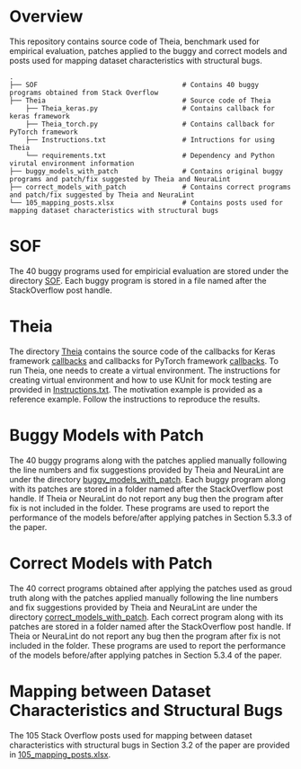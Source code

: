 
# Overview
This repository contains source code of Theia, benchmark used for empirical evaluation, patches applied to the buggy and correct models and posts used for mapping dataset characteristics with structural bugs.  
```
.
├── SOF                                    # Contains 40 buggy programs obtained from Stack Overflow 
├── Theia                                  # Source code of Theia
    ├── Theia_keras.py                     # Contains callback for keras framework
    ├── Theia_torch.py                     # Contains callback for PyTorch framework
    ├── Instructions.txt                   # Intructions for using Theia
    └── requirements.txt                   # Dependency and Python virutal environment information
├── buggy_models_with_patch                # Contains original buggy programs and patch/fix suggested by Theia and NeuraLint
├── correct_models_with_patch              # Contains correct programs and patch/fix suggested by Theia and NeuraLint
└── 105_mapping_posts.xlsx                 # Contains posts used for mapping dataset characteristics with structural bugs
```
# SOF
The 40 buggy programs used for empiricial evaluation are stored under the directory [SOF](SOF). Each buggy program is stored in a file named after the StackOverflow post handle. 

# Theia
The directory [Theia](Theia) contains the source code of the callbacks for Keras framework [callbacks](Theia_keras.py) and callbacks for PyTorch framework [callbacks](Theia_torch.py). To run Theia, one needs to create a virtual environment. The instructions for creating virtual environment and how to use KUnit for mock testing are provided in [Instructions.txt](KUnit/Instructions.txt). The motivation example is provided as a reference example. Follow the instructions to reproduce the results.


# Buggy Models with Patch
The 40 buggy programs along with the patches applied manually following the line numbers and fix suggestions provided by Theia and NeuraLint are under the directory [buggy_models_with_patch](buggy_models_with_patch). Each buggy program along with its patches are stored in a folder named after the StackOverflow post handle. If Theia or NeuraLint do not report any bug then the program after fix is not included in the folder. These programs are used to report the performance of the models before/after applying patches in Section 5.3.3 of the paper.

# Correct Models with Patch
The 40 correct programs obtained after applying the patches used as groud truth along with the patches applied manually following the line numbers and fix suggestions provided by Theia and NeuraLint are under the directory [correct_models_with_patch](correct_models_with_patch). Each correct program along with its patches are stored in a folder named after the StackOverflow post handle. If Theia or NeuraLint do not report any bug then the program after fix is not included in the folder. These programs are used to report the performance of the models before/after applying patches in Section 5.3.4 of the paper.

# Mapping between Dataset Characteristics and Structural Bugs
The 105 Stack Overflow posts used for mapping between dataset characteristics with structural bugs in Section 3.2 of the paper are provided in [105_mapping_posts.xlsx](105_mapping_posts.xlsx).
